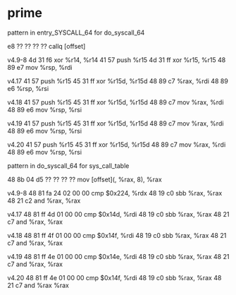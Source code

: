 # prime

pattern in entry_SYSCALL_64 for do_syscall_64

e8 ?? ?? ?? ??  callq [offset]

v4.9-8
4d 31 f6	xor %r14, %r14
41 57		push %r15
4d 31 ff	xor %r15, %r15
48 89 e7	mov %rsp, %rdi

v4.17
41 57		push %r15
45 31 ff	xor %r15d, %r15d
48 89 c7	%rax, %rdi
48 89 e6	%rsp, %rsi

v4.18
41 57		push %r15
45 31 ff	xor %r15d, %r15d
48 89 c7	mov %rax, %rdi
48 89 e6	mov %rsp, %rsi

v4.19
41 57		push %r15
45 31 ff	xor %r15d, %r15d
48 89 c7	mov %rax, %rdi
48 89 e6	mov %rsp, %rsi

v4.20
41 57		push %r15
45 31 ff	xor %r15d, %r15d
48 89 c7	mov %rax, %rdi
48 89 e6	mov %rsp, %rsi

pattern in do_syscall_64 for sys_call_table

48 8b 04 d5 ?? ?? ?? ?? mov [offset](, %rax, 8), %rax

v4.9-8
48 81 fa 24 02 00 00	cmp $0x224, %rdx
48 19 c0       	  	sbb %rax, %rax
48 21 c2		and %rax, %rax

v4.17
48 81 ff 4d 01 00 00	cmp $0x14d, %rdi
48 19 c0       	  	sbb %rax, %rax
48 21 c7		and %rax, %rax

v4.18
48 81 ff 4f 01 00 00	cmp $0x14f, %rdi
48 19 c0       	  	sbb %rax, %rax
48 21 c7		and %rax, %rax

v4.19
48 81 ff 4e 01 00 00	cmp $0x14e, %rdi
48 19 c0       	  	sbb %rax, %rax
48 21 c7		and %rax, %rax

v4.20
48 81 ff 4e 01 00 00	cmp $0x14f, %rdi
48 19 c0       	  	sbb %rax, %rax
48 21 c7		and %rax %rax